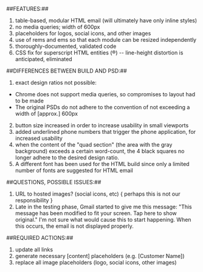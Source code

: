 ##FEATURES:##
1. table-based, modular HTML email (will ultimately have only inline styles)
2. no media queries; width of 600px
3. placeholders for logos, social icons, and other images
4. use of rems and ems so that each module can be resized independently
5. thoroughly-documented, validated code
6. CSS fix for superscript HTML entities (&reg;) -- line-height distortion is anticipated, eliminated


##DIFFERENCES BETWEEN BUILD AND PSD:##
1. exact design ratios not possible:
  * Chrome does not support media queries, so compromises to layout had to be made
  * The original PSDs do not adhere to the convention of not exceeding a width of [approx.] 600px
2. button size increased in order to increase usability in small viewports
3. added underlined phone numbers that trigger the phone application, for increased usability
4. when the content of the "quad section" (the area with the gray background) exceeds a certain word-count, the 4 black squares no longer adhere to the desired design ratio.
5. A different font has been used for the HTML build since only a limited number of fonts are suggested for HTML email


##QUESTIONS, POSSIBLE ISSUES:##
1. URL to hosted images? (social icons, etc)    { perhaps this is not our responsibility }
2. Late in the testing phase, Gmail started to give me this message: "This message has been modified to fit your screen. Tap here to show original." I'm not sure what would cause this to start happening. When this occurs, the email is not displayed properly.


##REQUIRED ACTIONS:##
1. update all links
2. generate necessary [content] placeholders (e.g. [Customer Name])
3. replace all image placeholders (logo, social icons, other images)

